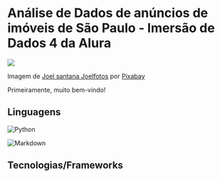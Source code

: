 # Análise de Dados de anúncios de imóveis de São Paulo - Imersão de Dados 4 da Alura 

![](https://cdn.pixabay.com/photo/2016/02/11/23/03/sao-paulo-1194935_960_720.jpg)

Imagem de <a href="https://pixabay.com/pt/users/joelfotos-767874/?utm_source=link-attribution&amp;utm_medium=referral&amp;utm_campaign=image&amp;utm_content=1194935">Joel santana Joelfotos</a> por <a href="https://pixabay.com/pt/?utm_source=link-attribution&amp;utm_medium=referral&amp;utm_campaign=image&amp;utm_content=1194935">Pixabay</a>


Primeiramente, muito bem-vindo!

## Linguagens

![Python](https://img.shields.io/badge/python-3670A0?style=for-the-badge&logo=python&logoColor=ffdd54)

![Markdown](https://img.shields.io/badge/markdown-%23000000.svg?style=for-the-badge&logo=markdown&logoColor=white)

## Tecnologias/Frameworks
